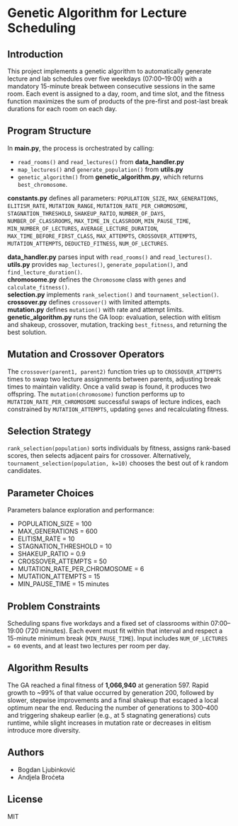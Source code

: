 # Genetic Algorithm for Lecture Scheduling

## Introduction
This project implements a genetic algorithm to automatically generate lecture and lab schedules over five weekdays (07:00–19:00) with a mandatory 15-minute break between consecutive sessions in the same room. Each event is assigned to a day, room, and time slot, and the fitness function maximizes the sum of products of the pre-first and post-last break durations for each room on each day.

## Program Structure
In **main.py**, the process is orchestrated by calling:
- `read_rooms()` and `read_lectures()` from **data_handler.py**
- `map_lectures()` and `generate_population()` from **utils.py**
- `genetic_algorithm()` from **genetic_algorithm.py**, which returns `best_chromosome`.

**constants.py** defines all parameters:
`POPULATION_SIZE`, `MAX_GENERATIONS`, `ELITISM_RATE`, `MUTATION_RANGE`, `MUTATION_RATE_PER_CHROMOSOME`, `STAGNATION_THRESHOLD`, `SHAKEUP_RATIO`, `NUMBER_OF_DAYS`, `NUMBER_OF_CLASSROOMS`, `MAX_TIME_IN_CLASSROOM`, `MIN_PAUSE_TIME`, `MIN_NUMBER_OF_LECTURES`, `AVERAGE_LECTURE_DURATION`, `MAX_TIME_BEFORE_FIRST_CLASS`, `MAX_ATTEMPTS`, `CROSSOVER_ATTEMPTS`, `MUTATION_ATTEMPTS`, `DEDUCTED_FITNESS`, `NUM_OF_LECTURES`.

**data_handler.py** parses input with `read_rooms()` and `read_lectures()`.  
**utils.py** provides `map_lectures()`, `generate_population()`, and `find_lecture_duration()`.  
**chromosome.py** defines the `Chromosome` class with `genes` and `calculate_fitness()`.  
**selection.py** implements `rank_selection()` and `tournament_selection()`.  
**crossover.py** defines `crossover()` with limited attempts.  
**mutation.py** defines `mutation()` with rate and attempt limits.  
**genetic_algorithm.py** runs the GA loop: evaluation, selection with elitism and shakeup, crossover, mutation, tracking `best_fitness`, and returning the best solution.

## Mutation and Crossover Operators
The `crossover(parent1, parent2)` function tries up to `CROSSOVER_ATTEMPTS` times to swap two lecture assignments between parents, adjusting break times to maintain validity. Once a valid swap is found, it produces two offspring. The `mutation(chromosome)` function performs up to `MUTATION_RATE_PER_CHROMOSOME` successful swaps of lecture indices, each constrained by `MUTATION_ATTEMPTS`, updating `genes` and recalculating fitness.

## Selection Strategy
`rank_selection(population)` sorts individuals by fitness, assigns rank-based scores, then selects adjacent pairs for crossover. Alternatively, `tournament_selection(population, k=10)` chooses the best out of k random candidates.

## Parameter Choices
Parameters balance exploration and performance:
- POPULATION_SIZE = 100
- MAX_GENERATIONS = 600
- ELITISM_RATE = 10
- STAGNATION_THRESHOLD = 10
- SHAKEUP_RATIO = 0.9
- CROSSOVER_ATTEMPTS = 50
- MUTATION_RATE_PER_CHROMOSOME = 6
- MUTATION_ATTEMPTS = 15
- MIN_PAUSE_TIME = 15 minutes

## Problem Constraints
Scheduling spans five workdays and a fixed set of classrooms within 07:00–19:00 (720 minutes). Each event must fit within that interval and respect a 15-minute minimum break (`MIN_PAUSE_TIME`). Input includes `NUM_OF_LECTURES = 60` events, and at least two lectures per room per day.

## Algorithm Results
The GA reached a final fitness of **1,066,940** at generation 597. Rapid growth to ~99% of that value occurred by generation 200, followed by slower, stepwise improvements and a final shakeup that escaped a local optimum near the end. Reducing the number of generations to 300–400 and triggering shakeup earlier (e.g., at 5 stagnating generations) cuts runtime, while slight increases in mutation rate or decreases in elitism introduce more diversity.

## Authors
- Bogdan Ljubinković
- Andjela Broćeta

## License
MIT
